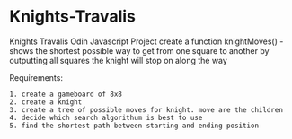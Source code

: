 # Knights-Travalis
Knights Travalis Odin Javascript Project 
    create a function knightMoves() - shows the shortest possible way to get from one square to another by outputting all squares the knight will stop on along the way

Requirements: 

    1. create a gameboard of 8x8 
    2. create a knight
    3. create a tree of possible moves for knight. move are the children
    4. decide which search algorithum is best to use
    5. find the shortest path between starting and ending position

